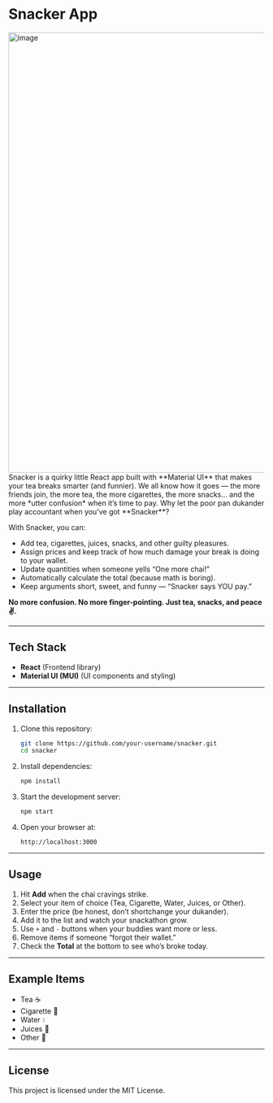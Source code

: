 
# Snacker App
<img width="1919" height="867" alt="image" src="https://github.com/user-attachments/assets/bd630e14-4cd3-41f1-9f53-e4bc33a54501" />
Snacker is a quirky little React app built with **Material UI** that makes your tea breaks smarter (and funnier). We all know how it goes — the more friends join, the more tea, the more cigarettes, the more snacks… and the more *utter confusion* when it’s time to pay. Why let the poor pan dukander play accountant when you’ve got **Snacker**?

With Snacker, you can:

* Add tea, cigarettes, juices, snacks, and other guilty pleasures.
* Assign prices and keep track of how much damage your break is doing to your wallet.
* Update quantities when someone yells “One more chai!”
* Automatically calculate the total (because math is boring).
* Keep arguments short, sweet, and funny — “Snacker says YOU pay.”

**No more confusion. No more finger-pointing. Just tea, snacks, and peace ✌️.**

---

## Tech Stack

* **React** (Frontend library)
* **Material UI (MUI)** (UI components and styling)

---

## Installation

1. Clone this repository:

   ```bash
   git clone https://github.com/your-username/snacker.git
   cd snacker
   ```

2. Install dependencies:

   ```bash
   npm install
   ```

3. Start the development server:

   ```bash
   npm start
   ```

4. Open your browser at:

   ```
   http://localhost:3000
   ```

---

## Usage

1. Hit **Add** when the chai cravings strike.
2. Select your item of choice (Tea, Cigarette, Water, Juices, or Other).
3. Enter the price (be honest, don’t shortchange your dukander).
4. Add it to the list and watch your snackathon grow.
5. Use `+` and `-` buttons when your buddies want more or less.
6. Remove items if someone “forgot their wallet.”
7. Check the **Total** at the bottom to see who’s broke today.

---

## Example Items

* Tea ☕
* Cigarette 🚬
* Water 💧
* Juices 🧃
* Other 🍪

---

## License

This project is licensed under the MIT License.
